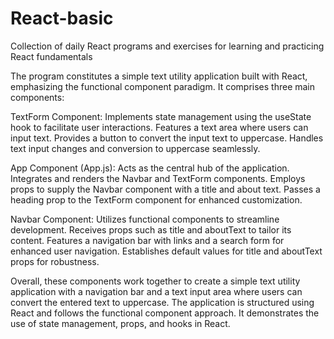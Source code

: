 # React-basic
Collection of daily React programs and exercises for learning and practicing React fundamentals

The program constitutes a simple text utility application built with React, emphasizing the functional component paradigm. It comprises three main components:

TextForm Component:
Implements state management using the useState hook to facilitate user interactions.
Features a text area where users can input text.
Provides a button to convert the input text to uppercase.
Handles text input changes and conversion to uppercase seamlessly.

App Component (App.js):
Acts as the central hub of the application.
Integrates and renders the Navbar and TextForm components.
Employs props to supply the Navbar component with a title and about text.
Passes a heading prop to the TextForm component for enhanced customization.

Navbar Component:
Utilizes functional components to streamline development.
Receives props such as title and aboutText to tailor its content.
Features a navigation bar with links and a search form for enhanced user navigation.
Establishes default values for title and aboutText props for robustness.

Overall, these components work together to create a simple text utility application with a navigation bar and a text input area where users can convert the entered text to uppercase. The application is structured using React and follows the functional component approach. It demonstrates the use of state management, props, and hooks in React.

